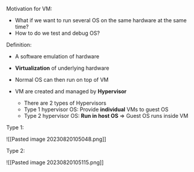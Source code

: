
Motivation for VM:
- What if we want to run several OS on the same hardware at the same time?
- How to do we test and debug OS?

Definition:
- A software emulation of hardware
- **Virtualization** of underlying hardware
- Normal OS can then run on top of VM

- VM are created and managed by **Hypervisor**
	- There are 2 types of Hypervisors
	- Type 1 hypervisor OS: Provide **individual** VMs to guest OS
	- Type 2 hypervisor OS: **Run in host OS** => Guest OS runs inside VM

Type 1:

![[Pasted image 20230820105048.png]]

Type 2:

![[Pasted image 20230820105115.png]]


